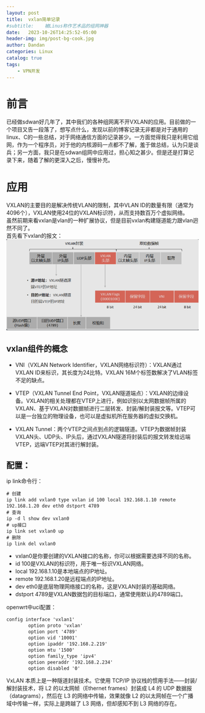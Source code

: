 ```yaml
---
layout: post
title:  vxlan简单记录
#subtitle:    被Linus称作艺术品的组网神器
date:   2023-10-26T14:25:52-05:00
header-img: img/post-bg-cook.jpg
author: Dandan
categories: Linux
catalog: true
tags:
    - VPN开发
---
```

# 前言
已经做sdwan好几年了，其中我们的各种组网离不开VXLAN的应用。目前做的一个项目又告一段落了，想写点什么，发现以前的博客记录无非都是对于通用的linux、C的一些总结，对于网络通信方面的记录甚少。一方面觉得我只是利用它组网，作为一个程序员，对于他的内核源码一点都不了解，羞于做总结，认为只是谈兵；另一方面，我只是在sdwan组网中应用过，担心知之甚少。但是还是打算记录下来，随着了解的更深入之后，慢慢补充。

# 应用
VXLAN的主要目的是解决传统VLAN的限制，其中VLAN ID的数量有限（通常为4096个），VXLAN使用24位的VXLAN标识符，从而支持数百万个虚拟网络。  
虽然前期来看vxlan是vlan的一种扩展协议，但是目前vxlan构建隧道能力跟vlan迥然不同了。  
首先看下vxlan的报文：
![](/img/vxlan报文.jpg)


## vxlan组件的概念  
- VNI（VXLAN Network Identifier，VXLAN网络标识符）：VXLAN通过VXLAN ID来标识，其长度为24比特。VXLAN 16M个标签数解决了VLAN标签不足的缺点。

- VTEP（VXLAN Tunnel End Point，VXLAN隧道端点）：VXLAN的边缘设备。VXLAN的相关处理都在VTEP上进行，例如识别以太网数据帧所属的VXLAN、基于VXLAN对数据帧进行二层转发、封装/解封装报文等。VTEP可以是一台独立的物理设备，也可以是虚拟机所在服务器的虚拟交换机。

- VXLAN Tunnel：两个VTEP之间点到点的逻辑隧道。VTEP为数据帧封装VXLAN头、UDP头、IP头后，通过VXLAN隧道将封装后的报文转发给远端VTEP，远端VTEP对其进行解封装。  

## 配置：
ip link命令行：
```
# 创建
ip link add vxlan0 type vxlan id 100 local 192.168.1.10 remote 192.168.1.20 dev eth0 dstport 4789
# 查询
ip -d l show dev vxlan0
# up接口
ip link set vxlan0 up
# 删除
ip link del vxlan0
```
- vxlan0是你要创建的VXLAN接口的名称，你可以根据需要选择不同的名称。
- id 100是VXLAN的标识符，用于唯一标识VXLAN网络。
- local 192.168.1.10是本地端点的IP地址。
- remote 192.168.1.20是远程端点的IP地址。
- dev eth0是底层物理网络接口的名称，这是VXLAN封装的基础网络。
- dstport 4789是VXLAN数据包的目标端口，通常使用默认的4789端口。


openwrt中uci配置：
```
config interface 'vxlan1'
        option proto 'vxlan'
        option port '4789'
        option vid '10001'
        option ipaddr '192.168.2.219'
        option mtu '1500'
        option family_type 'ipv4'
        option peeraddr '192.168.2.234'
        option disabled '0'
```

VxLAN 本质上是一种隧道封装技术。它使用 TCP/IP 协议栈的惯用手法——封装/解封装技术，将 L2 的以太网帧（Ethernet frames）封装成 L4 的 UDP 数据报（datagrams），然后在 L3 的网络中传输，效果就像 L2 的以太网帧在一个广播域中传输一样，实际上是跨越了 L3 网络，但却感知不到 L3 网络的存在。